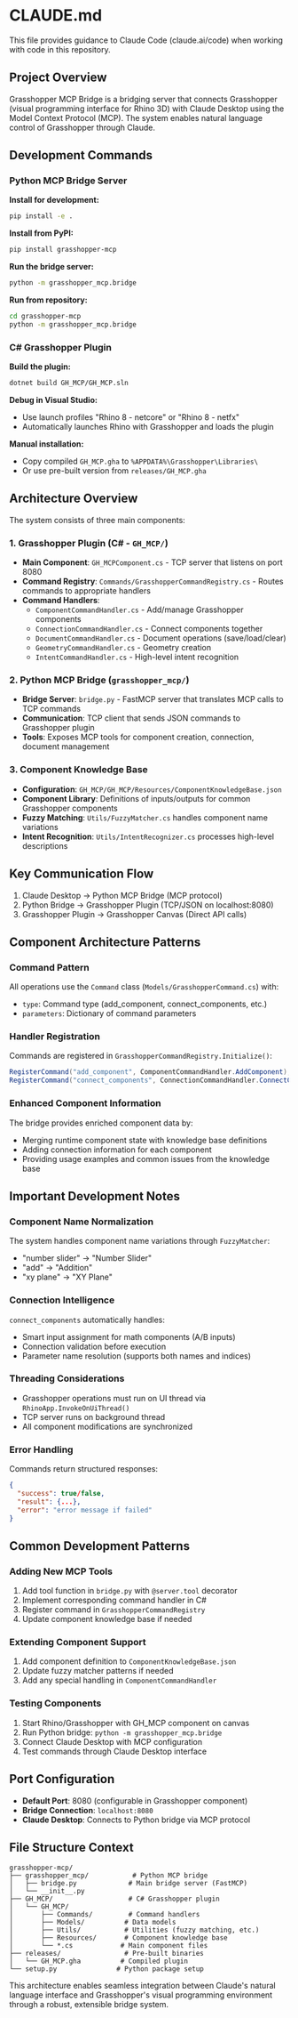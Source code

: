 # CLAUDE.md

This file provides guidance to Claude Code (claude.ai/code) when working with code in this repository.

## Project Overview

Grasshopper MCP Bridge is a bridging server that connects Grasshopper (visual programming interface for Rhino 3D) with Claude Desktop using the Model Context Protocol (MCP). The system enables natural language control of Grasshopper through Claude.

## Development Commands

### Python MCP Bridge Server

**Install for development:**

```bash
pip install -e .
```

**Install from PyPI:**

```bash
pip install grasshopper-mcp
```

**Run the bridge server:**

```bash
python -m grasshopper_mcp.bridge
```

**Run from repository:**

```bash
cd grasshopper-mcp
python -m grasshopper_mcp.bridge
```

### C# Grasshopper Plugin

**Build the plugin:**

```bash
dotnet build GH_MCP/GH_MCP.sln
```

**Debug in Visual Studio:**

- Use launch profiles "Rhino 8 - netcore" or "Rhino 8 - netfx"
- Automatically launches Rhino with Grasshopper and loads the plugin

**Manual installation:**

- Copy compiled `GH_MCP.gha` to `%APPDATA%\Grasshopper\Libraries\`
- Or use pre-built version from `releases/GH_MCP.gha`

## Architecture Overview

The system consists of three main components:

### 1. Grasshopper Plugin (C# - `GH_MCP/`)

- **Main Component**: `GH_MCPComponent.cs` - TCP server that listens on port 8080
- **Command Registry**: `Commands/GrasshopperCommandRegistry.cs` - Routes commands to appropriate handlers
- **Command Handlers**:
  - `ComponentCommandHandler.cs` - Add/manage Grasshopper components
  - `ConnectionCommandHandler.cs` - Connect components together
  - `DocumentCommandHandler.cs` - Document operations (save/load/clear)
  - `GeometryCommandHandler.cs` - Geometry creation
  - `IntentCommandHandler.cs` - High-level intent recognition

### 2. Python MCP Bridge (`grasshopper_mcp/`)

- **Bridge Server**: `bridge.py` - FastMCP server that translates MCP calls to TCP commands
- **Communication**: TCP client that sends JSON commands to Grasshopper plugin
- **Tools**: Exposes MCP tools for component creation, connection, document management

### 3. Component Knowledge Base

- **Configuration**: `GH_MCP/GH_MCP/Resources/ComponentKnowledgeBase.json`
- **Component Library**: Definitions of inputs/outputs for common Grasshopper components
- **Fuzzy Matching**: `Utils/FuzzyMatcher.cs` handles component name variations
- **Intent Recognition**: `Utils/IntentRecognizer.cs` processes high-level descriptions

## Key Communication Flow

1. Claude Desktop → Python MCP Bridge (MCP protocol)
2. Python Bridge → Grasshopper Plugin (TCP/JSON on localhost:8080)
3. Grasshopper Plugin → Grasshopper Canvas (Direct API calls)

## Component Architecture Patterns

### Command Pattern

All operations use the `Command` class (`Models/GrasshopperCommand.cs`) with:

- `type`: Command type (add_component, connect_components, etc.)
- `parameters`: Dictionary of command parameters

### Handler Registration

Commands are registered in `GrasshopperCommandRegistry.Initialize()`:

```csharp
RegisterCommand("add_component", ComponentCommandHandler.AddComponent);
RegisterCommand("connect_components", ConnectionCommandHandler.ConnectComponents);
```

### Enhanced Component Information

The bridge provides enriched component data by:

- Merging runtime component state with knowledge base definitions
- Adding connection information for each component
- Providing usage examples and common issues from the knowledge base

## Important Development Notes

### Component Name Normalization

The system handles component name variations through `FuzzyMatcher`:

- "number slider" → "Number Slider"
- "add" → "Addition"
- "xy plane" → "XY Plane"

### Connection Intelligence

`connect_components` automatically handles:

- Smart input assignment for math components (A/B inputs)
- Connection validation before execution
- Parameter name resolution (supports both names and indices)

### Threading Considerations

- Grasshopper operations must run on UI thread via `RhinoApp.InvokeOnUiThread()`
- TCP server runs on background thread
- All component modifications are synchronized

### Error Handling

Commands return structured responses:

```json
{
  "success": true/false,
  "result": {...},
  "error": "error message if failed"
}
```

## Common Development Patterns

### Adding New MCP Tools

1. Add tool function in `bridge.py` with `@server.tool` decorator
2. Implement corresponding command handler in C#
3. Register command in `GrasshopperCommandRegistry`
4. Update component knowledge base if needed

### Extending Component Support

1. Add component definition to `ComponentKnowledgeBase.json`
2. Update fuzzy matcher patterns if needed
3. Add any special handling in `ComponentCommandHandler`

### Testing Components

1. Start Rhino/Grasshopper with GH_MCP component on canvas
2. Run Python bridge: `python -m grasshopper_mcp.bridge`
3. Connect Claude Desktop with MCP configuration
4. Test commands through Claude Desktop interface

## Port Configuration

- **Default Port**: 8080 (configurable in Grasshopper component)
- **Bridge Connection**: `localhost:8080`
- **Claude Desktop**: Connects to Python bridge via MCP protocol

## File Structure Context

```
grasshopper-mcp/
├── grasshopper_mcp/           # Python MCP bridge
│   ├── bridge.py             # Main bridge server (FastMCP)
│   └── __init__.py
├── GH_MCP/                   # C# Grasshopper plugin
│   └── GH_MCP/
│       ├── Commands/         # Command handlers
│       ├── Models/          # Data models
│       ├── Utils/           # Utilities (fuzzy matching, etc.)
│       ├── Resources/       # Component knowledge base
│       └── *.cs            # Main component files
├── releases/                # Pre-built binaries
│   └── GH_MCP.gha          # Compiled plugin
└── setup.py               # Python package setup
```

This architecture enables seamless integration between Claude's natural language interface and Grasshopper's visual programming environment through a robust, extensible bridge system.
